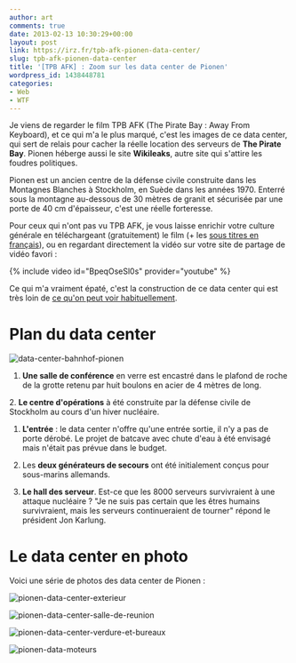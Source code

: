 ```yaml
---
author: art
comments: true
date: 2013-02-13 10:30:29+00:00
layout: post
link: https://irz.fr/tpb-afk-pionen-data-center/
slug: tpb-afk-pionen-data-center
title: '[TPB AFK] : Zoom sur les data center de Pionen'
wordpress_id: 1438448781
categories:
- Web
- WTF
---
```


Je viens de regarder le film TPB AFK (The Pirate Bay : Away From Keyboard), et ce qui m'a le plus marqué, c'est les images de ce data center, qui sert de relais pour cacher la réelle location des serveurs de **The Pirate Bay**. Pionen héberge aussi le site **Wikileaks**, autre site qui s'attire les foudres politiques. <!-- more -->

Pionen est un ancien centre de la défense civile construite dans les Montagnes Blanches à Stockholm, en Suède dans les années 1970. Enterré sous la montagne au-dessous de 30 mètres de granit et sécurisée par une porte de 40 cm d'épaisseur, c'est une réelle forteresse.

Pour ceux qui n'ont pas vu TPB AFK, je vous laisse enrichir votre culture générale en téléchargeant (gratuitement) le film (+ les [sous titres en français](http://www.opensubtitles.org/fr/subtitles/4803722/tpb-afk-the-pirate-bay-away-from-keyboard-fr)), ou en regardant directement la vidéo sur votre site de partage de vidéo favori :

{% include video id="BpeqOseSl0s" provider="youtube" %}

Ce qui m'a vraiment épaté, c'est la construction de ce data center qui est très loin de [ce qu'on peut voir habituellement]( http://irz.fr/?attachment_id=1438448792).



# Plan du data center



![data-center-bahnhof-pionen](https://static.irz.fr/2013/02/data-center-bahnhof-pionen.jpg)





  1. **Une salle de conférence** en verre est encastré dans le plafond de roche de la grotte retenu par huit boulons en acier de 4 mètres de long.



2. **Le centre d'opérations** à été construite par la défense civile de Stockholm au cours d'un hiver nucléaire.





  1. **L'entrée** : le data center n'offre qu'une entrée sortie, il n'y a pas de porte dérobé. Le projet de batcave avec chute d'eau à été envisagé mais n'était pas prévue dans le budget.



  2. Les **deux générateurs de secours** ont été initialement conçus pour sous-marins allemands.



  3. **Le hall des serveur**. Est-ce que les 8000 serveurs survivraient à une attaque nucléaire ? "Je ne suis pas certain que les êtres humains survivraient, mais les serveurs continueraient de tourner" répond le président Jon Karlung.






# Le data center en photo





Voici une série de photos des data center de Pionen :

![pionen-data-center-exterieur](https://static.irz.fr/2013/02/pionen-data-center-exterieur.jpg)

![pionen-data-center-salle-de-reunion](https://static.irz.fr/2013/02/pionen-data-center-salle-de-reunion.jpg)

![pionen-data-center-verdure-et-bureaux](https://static.irz.fr/2013/02/pionen-data-center-verdure-et-bureaux.jpg)

![pionen-data-moteurs](https://static.irz.fr/2013/02/pionen-data-moteurs.jpg)
